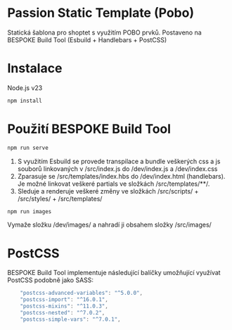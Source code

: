 # Passion Static Template (Pobo)

Statická šablona pro shoptet s využitím POBO prvků. 
Postaveno na BESPOKE Build Tool (Esbuild + Handlebars + PostCSS)
# 
# Instalace 
Node.js v23
```cmd
npm install
```
# Použití BESPOKE Build Tool

```bash
npm run serve
```
1) S využitím Esbuild se provede transpilace a bundle veškerých css a js souborů linkovaných v /src/index.js do /dev/index.js a /dev/index.css
2) Zparasuje se /src/templates/index.hbs do /dev/index.html (handlebars). Je možné linkovat veškeré partials ve složkách /src/templates/**/.
3) Sleduje a renderuje veškeré změny ve složkách /src/scripts/ + /src/styles/ + /src/templates/

```bash
npm run images
```
Vymaže složku /dev/images/ a nahradí ji obsahem složky /src/images/

# PostCSS

BESPOKE Build Tool implementuje následující balíčky umožňující využívat PostCSS podobně jako SASS:
```javascript
    "postcss-advanced-variables": "^5.0.0",
    "postcss-import": "^16.0.1",
    "postcss-mixins": "^11.0.3",
    "postcss-nested": "^7.0.2",
    "postcss-simple-vars": "^7.0.1",
```

